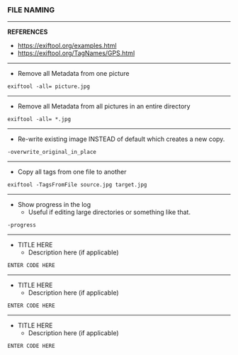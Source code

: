 ### FILE NAMING
***
**REFERENCES**
 - https://exiftool.org/examples.html
 - https://exiftool.org/TagNames/GPS.html

***
- Remove all Metadata from one picture
```
exiftool -all= picture.jpg
```
***
- Remove all Metadata from all pictures in an entire directory
```
exiftool -all= *.jpg
```
***
- Re-write existing image INSTEAD of default which creates a new copy.
```
-overwrite_original_in_place
```
***
- Copy all tags from one file to another
```
exiftool -TagsFromFile source.jpg target.jpg
```


***
- Show progress in the log
  - Useful if editing large directories or something like that.
```
-progress
```



***
- TITLE HERE
  - Description here (if applicable)
```
ENTER CODE HERE
```



***
- TITLE HERE
  - Description here (if applicable)
```
ENTER CODE HERE
```



***
- TITLE HERE
  - Description here (if applicable)
```
ENTER CODE HERE
```
